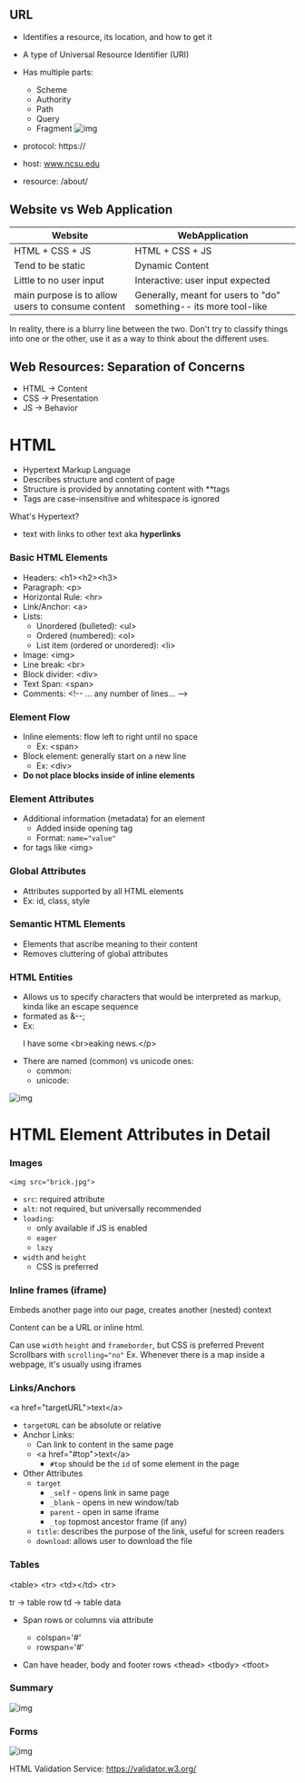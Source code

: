 
## URL
- Identifies a resource, its location, and how to get it
- A type of Universal Resource Identifier (URI)
- Has multiple parts:
	- Scheme
	- Authority
	- Path
	- Query
	- Fragment
![img](<images/Pasted image 20250107232115.png>)

- protocol: https://
- host: www.ncsu.edu
- resource: /about/

## Website vs Web Application
| Website                                           | WebApplication                                                    |
| ------------------------------------------------- | ----------------------------------------------------------------- |
| HTML + CSS + JS                                   | HTML + CSS + JS                                                   |
| Tend to be static                                 | Dynamic Content                                                   |
| Little to no user input                           | Interactive: user input expected                                  |
| main purpose is to allow users to consume content | Generally, meant for users to "do" something-- its more tool-like |
In reality, there is a blurry line between the two. Don't try to classify things into one or the other, use it as a way to think about the different uses.

## Web Resources: Separation of Concerns
- HTML -> Content
- CSS -> Presentation
- JS -> Behavior


# HTML
- Hypertext Markup Language
- Describes structure and content of page
- Structure is provided by annotating content with **tags
- Tags are case-insensitive and whitespace is ignored

What's Hypertext?
- text with links to other text aka **hyperlinks**

### Basic HTML Elements
- Headers: \<h1>\<h2>\<h3>
- Paragraph: \<p>
- Horizontal Rule: \<hr>
- Link/Anchor: \<a>
- Lists:
	- Unordered (bulleted): \<ul>
	- Ordered (numbered): \<ol>
	- List item (ordered or unordered): \<li>
- Image: \<img>
- Line break: \<br>
- Block divider: \<div>
- Text Span: \<span>
- Comments: \<!-- ... any number of lines... -->
### Element Flow
- Inline elements: flow left to right until no space
	- Ex: \<span>
- Block element: generally start on a new line
	- Ex: \<div>
- **Do not place blocks inside of inline elements**

### Element Attributes
- Additional information (metadata) for an element
	- Added inside opening tag
	- Format: `name="value"`
- for tags like \<img>

### Global Attributes
- Attributes supported by all HTML elements
- Ex: id, class, style

### Semantic HTML Elements
- Elements that ascribe meaning to their content
- Removes cluttering of global attributes

### HTML Entities
- Allows us to specify characters that would be interpreted as markup, kinda like an escape sequence
- formated as &--;
- Ex: <p> I have some &lt;br&gt;eaking news.\</p>
- There are named (common) vs unicode ones:
	- common: &nbsp;
	- unicode: &#160;

![img](<images/Pasted image 20250107235055.png>)



# HTML Element Attributes in Detail

### Images

`<img src="brick.jpg">`

- `src`: required attribute
- `alt`: not required, but universally recommended
- `loading`:
	- only available if JS is enabled
	- `eager`
	- `lazy`
- `width` and `height`
	- CSS is preferred

### Inline frames (iframe)
Embeds another page into our page, creates another (nested) context

Content can be a URL or inline html.

Can use `width` `height` and `frameborder`, but CSS is preferred
Prevent Scrollbars with `scrolling="no"`
Ex. Whenever there is a map inside a webpage, it's usually using iframes

### Links/Anchors
\<a href="targetURL">text\</a>
- `targetURL` can be absolute or relative
- Anchor Links:
	- Can link to content in the same page
	- \<a href="#top">text\</a>
		- `#top` should be the `id` of some element in the page
- Other Attributes
	- `target`
		-  `_self` - opens link in same page
		- `_blank` - opens in new window/tab
		- `parent` - open in same iframe
		- `_top` topmost ancestor frame (if any)
	- `title`: describes the purpose of the link, useful for screen readers
	- `download`: allows user to download the file

### Tables
\<table>
\<tr>
	\<td>\</td>
\<tr>

tr -> table row
td -> table data

- Span rows or columns via attribute
	- colspan='#'
	- rowspan='#'

- Can have header, body and footer rows
\<thead>
\<tbody>
\<tfoot>


### Summary

![img](<images/Pasted image 20250108000809.png>)


### Forms
![img](<Pasted image 20250108000856.png>)


HTML Validation Service:
https://validator.w3.org/
